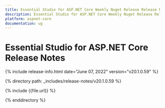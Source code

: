 ```yaml
---
title: Essential Studio for ASP.NET Core Weekly Nuget Release Release Notes  
description: Essential Studio for ASP.NET Core Weekly Nuget Release Release Notes  
platform: aspnet-core
documentation: ug
---
```


# Essential Studio for ASP.NET Core  Release Notes  

{% include release-info.html date="June 07, 2022"  version="v20.1.0.59" %} 


{% directory path: _includes/release-notes/v20.1.0.59 %}

{% include {{file.url}} %}

{% enddirectory %}